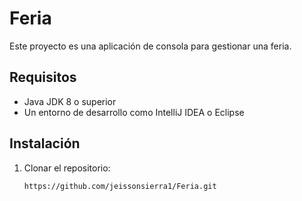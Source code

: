 # Feria

Este proyecto es una aplicación de consola para gestionar una feria.

## Requisitos

- Java JDK 8 o superior  
- Un entorno de desarrollo como IntelliJ IDEA o Eclipse  

## Instalación

1. Clonar el repositorio:  
   ```sh
   https://github.com/jeissonsierra1/Feria.git
```  
